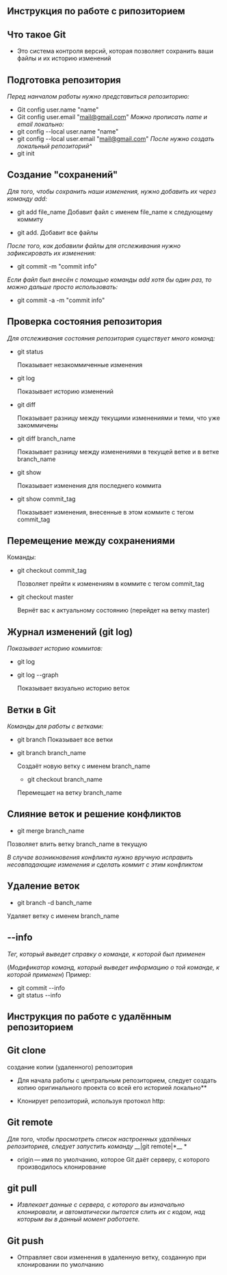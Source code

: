 ## Инструкция по работе с рипозиторием 

## Что такое Git
 
 * Это система контроля версий, которая позволяет сохранить ваши файлы и их историю изменений

## Подготовка репозитория

*Перед нанчалом работы нужно представиться репозиторию:*
* Git config user.name "name"
* Git config user.email "mail@gmail.com"
*Можно прописать name и email локально:* 
* git config --local user.name "name" 
* git config --local user.email "mail@gmail.com" 
 *После нужно создать локальный репозиторий^* 
 * git init

## Создание "сохранений" 
*Для того, чтобы сохранить наши изменения, нужно добавить их через команду add:* 

* git add file_name    Добавит файл с именем file_name к следующему коммиту 

* git add.    Добавит все файлы  

 *После того, как добавили файлы для отслеживания нужно зафиксировать их изменения:* 

* git commit -m "commit info" 

 *Если файл был внесён с помощью команды add хотя бы один раз, то можно дальше просто использовать:* 

* git commit -a -m "commit info"

## Проверка состояния репозитория 

*Для отслеживания состояния репозитория существует много команд:* 
* git status 

   Показывает незакоммиченные изменения  
* git log   

  Показывает историю изменений 
* git diff

  Показывает разницу между текущими изменениями и теми, что уже закоммичены 
* git diff branch_name 

  Показывает разницу между изменениями в текущей ветке и в ветке branch_name 
* git show   

  Показывает изменения для последнего коммита 
* git show commit_tag

  Показывает изменения, внесенные в этом коммите с тегом commit_tag 
## Перемещение между сохранениями  

Команды:  

* git checkout commit_tag  
  
   Позволяет прейти к изменениям в коммите с тегом commit_tag  
   
* git checkout master  
   
   Вернёт вас к актуальному состоянию (перейдет на ветку master)

## Журнал изменений (git log) 
*Показывает историю коммитов:* 

* git log 

* git log --graph    
   
   Показывает визуально историю веток

## Ветки в Git 
*Команды для работы с ветками:* 

* git branch  Показывает все ветки 

* git branch branch_name  

  Cоздаёт новую ветку с именем branch_name 
  
  * git checkout branch_name   
  
  Перемещает на ветку branch_name

## Слияние веток и решение конфликтов  

* git merge branch_name 

 Позволяет влить ветку branch_name в текущую 
 
  *В случае возникновения конфликта нужно вручную исправить несовпадающие изменения и сделать коммит с этим конфликтом* 

## Удаление веток
* git branch -d banch_name  

 Удаляет ветку с именем branch_name 

## --info 
  *Тег, который выведет справку о команде, к которой был применен*    
  
  (*Модификатор команд, который выведет информацию о той команде, к которой применен*) 
    Пример:   
* git commit --info  
* git status --info

## Инструкция по работе с удалённым репозиторием 

## Git clone 
 создание копии (удаленного) репозитория
 
  * Для начала работы с центральным репозиторием, следует создать копию оригинального проекта со всей его историей локально**

   * Клонирует репозиторий, используя протокол http:


## Git remote

*Для того, чтобы просмотреть список настроенных удалённых репозиториев, следует запустить команду __*|git remote|*__ *
  * origin — имя по умолчанию, которое Git даёт серверу, с которого производилось клонирование



## git pull
* *Извлекает данные с сервера, с которого вы изначально клонировали, и автоматически пытается слить  их с кодом, над которым вы в данный момент работаете.*

## Git push

  * Отправляет свои изменения в удаленную ветку, созданную при клонировании по умолчанию
    




 
 

